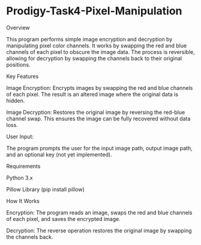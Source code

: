 # Prodigy-Task4-Pixel-Manipulation
Overview

This program performs simple image encryption and decryption by manipulating pixel color channels. It works by swapping the red and blue channels of each pixel to obscure the image data. The process is reversible, allowing for decryption by swapping the channels back to their original positions.

Key Features

Image Encryption:
Encrypts images by swapping the red and blue channels of each pixel.
The result is an altered image where the original data is hidden.


Image Decryption:
Restores the original image by reversing the red-blue channel swap.
This ensures the image can be fully recovered without data loss.

User Input:

The program prompts the user for the input image path, output image path, and an optional key (not yet implemented).

Requirements

Python 3.x

Pillow Library (pip install pillow)

How It Works

Encryption: The program reads an image, swaps the red and blue channels of each pixel, and saves the encrypted image.

Decryption: The reverse operation restores the original image by swapping the channels back.
